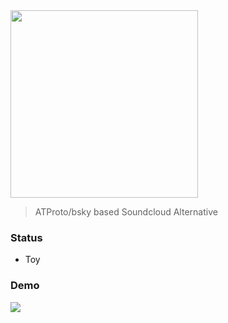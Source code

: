 <img src="https://github.com/user-attachments/assets/3cc1d361-7fdb-43c9-a90e-b4e81f93d754" width=300 >

> ATProto/bsky based Soundcloud Alternative

### Status

- Toy

### Demo
<a href="https://soundsky.glitch.me">
<img src="https://github.com/user-attachments/assets/b0479e59-0556-4fa1-a0e9-ce54c2e725ce">
</a>
